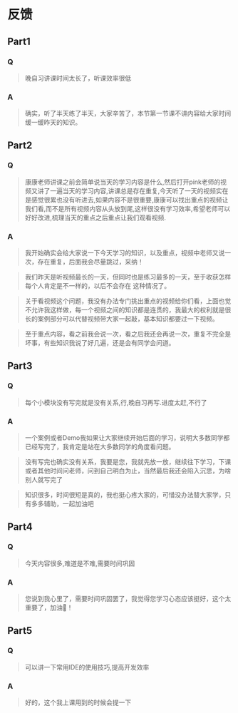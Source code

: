 # 反馈

## Part1

### Q

> 晚自习讲课时间太长了，听课效率很低

### A

> 确实，听了半天练了半天，大家辛苦了，本节第一节课不讲内容给大家时间缓一缓昨天的知识。

## Part2

### Q

> 康康老师讲课之前会简单说当天的学习内容是什么,然后打开pink老师的视频又讲了一遍当天的学习内容,讲课总是存在重复,今天听了一天的视频实在是感觉很累也没有听进去,如果内容不是很重要,康康可以找出重点的视频让我们看,而不是所有视频内容从头放到尾,这样很没有学习效率,希望老师可以好好改进,梳理当天的重点之后重点让我们观看视频.

### A

> 我开始确实会给大家说一下今天学习的知识，以及重点，视频中老师又说一次，存在重复，后面我会尽量跳过，采纳！

> 我们昨天是听视频最长的一天，但同时也是练习最多的一天，至于收获怎样每个人肯定是不一样的，以后不会存在 这种情况了。

> 关于看视频这个问题，我没有办法专门挑出重点的视频给你们看，上面也觉不允许我这样做，每一个视频之间的知识都是连贯的，我最大的权利就是很长的案例部分可以代替视频带大家一起敲，基本知识都要过一下视频。

> 至于重点内容，看之前我会说一次，看之后我还会再说一次，重复不完全是坏事，有些知识我说了好几遍，还是会有同学会问道。

## Part3

### Q

> 每个小模块没有写完就是没有关系,行,晚自习再写.进度太赶,不行了

### A

> 一个案例或者Demo我如果让大家继续开始后面的学习，说明大多数同学都已经写完了，我肯定是站在大多数同学的角度看问题。

> 没有写完也确实没有关系，我要是您，我就先放一放，继续往下学习，下课或者其他时间问老师，问到自己明白为止，当然最后我还会陷入沉思，为啥别人就写完了

> 知识很多，时间很短是真的，我也挺心疼大家的，可惜没办法替大家学，只有多多辅助，一起加油吧

## Part4

### Q

> 今天内容很多,难道是不难,需要时间巩固

### A

> 您说到我心里了，需要时间巩固罢了，我觉得您学习心态应该挺好，这个太重要了，加油💯！

## Part5

### Q

> 可以讲一下常用IDE的使用技巧,提高开发效率

### A

> 好的，这个我上课用到的时候会提一下